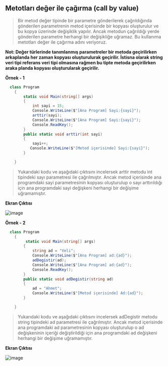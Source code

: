 ## Metotları değer ile çağırma (call by value) ## 
    
> Bir metod değer tipinde bir parametre gönderilerek çağrıldığında gönderilen parametrenin metod içerisinde bir kopyası oluşturulur ve bu kopya üzerinde değişiklik yapılır. Ancak metodun çağrıldığı yerde gönderilen parametre herhangi bir değişikliğe uğramaz. Bu kullanıma metotları değer ile çağırma adını veriyoruz. 

**Not: Değer türlerinde tanımlanmış parametreler bir metoda geçirilirken arkaplanda  her zaman  kopyası oluşturulurak geçirilir. İstisna olarak string veri tipi referans veri tipi olmasına rağmen bu tipte metoda geçirilirken araka planda kopyası oluşturularak geçirilir.**  

**Örnek - 1**
```csharp
  class Program
    {
        static void Main(string[] args)
        {
            int sayi = 15;
            Console.WriteLine($"[Ana Program] Sayi:{sayi}");
            arttir(sayi);
            Console.WriteLine($"[Ana Program] Sayi:{sayi}");
            Console.ReadKey();
        }
        public static void arttir(int sayi)
        {
            sayi++;
           Console.WriteLine($"[Metod içerisinde] Sayi:{sayi}");
        }

    }
```
> Yukarıdaki kodu ve aşağıdaki çıktısını incelersek arttir metodu int tipindeki sayı parametresi ile çağrılmıştır. Ancak metod içerisinde ana programdaki sayi parametresinin kopyası oluşturulup o sayı arttırıldığı için ana programdaki sayi değişkeni herhangi bir değişime uğramamıştır. 

**Ekran Çıktısı**

![image](https://user-images.githubusercontent.com/28144917/143385886-8b5b794f-9e32-4438-b730-22fa2a80ddb8.png)


**Örnek - 2**
```csharp
  class Program
    {
         static void Main(string[] args)
        {
            string ad = "Veli";
            Console.WriteLine($"[Ana Program] ad:{ad}");
            adDegistir(ad);
            Console.WriteLine($"[Ana Program] ad:{ad}");
            Console.ReadKey();
        }
        public static void adDegistir(string ad)
        {
            ad = "Ahmet";
            Console.WriteLine($"[Metod içerisinde] Ad:{ad}");
        }

    }
```
> Yukarıdaki kodu ve aşağıdaki çıktısını incelersek adDegistir metodu string tipindeki ad parametresi ile çağrılmıştır. Ancak metod içerisinde ana programdaki ad parametresinin kopyası oluşturulup o ad değişkeninin içeriği değiştirildiği için ana programdaki ad değişkeni herhangi bir değişime uğramamıştır. 

**Ekran Çıktısı**

![image](https://user-images.githubusercontent.com/28144917/143400976-03c04f17-7c60-4556-8328-abdf9aa33c27.png)

 
